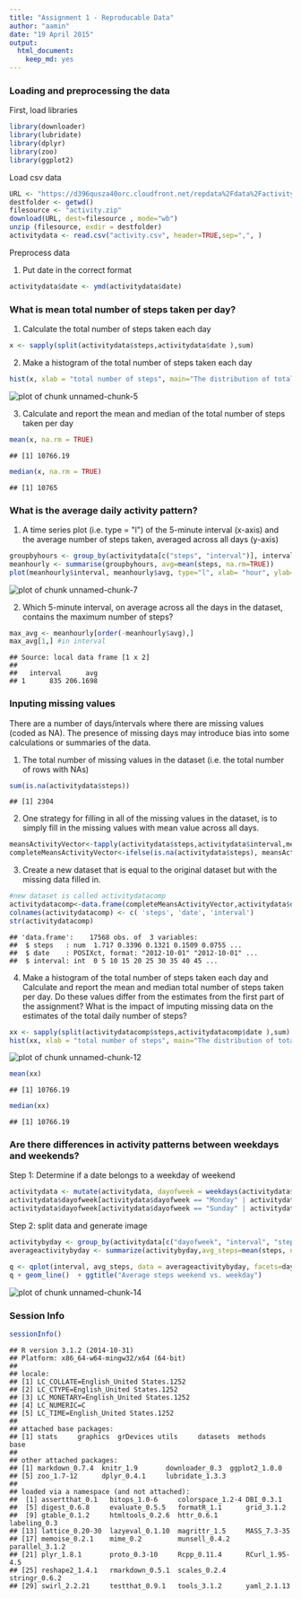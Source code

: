 ```yaml
---
title: "Assignment 1 - Reproducable Data"
author: "aamin"
date: "19 April 2015"
output:
  html_document:
    keep_md: yes
---
```



### Loading and preprocessing the data

First, load libraries

```r
library(downloader)
library(lubridate)
library(dplyr)
library(zoo)
library(ggplot2)
```


Load csv data

```r
URL <- "https://d396qusza40orc.cloudfront.net/repdata%2Fdata%2Factivity.zip"
destfolder <- getwd()
filesource <- "activity.zip"
download(URL, dest=filesource , mode="wb") 
unzip (filesource, exdir = destfolder)
activitydata <- read.csv("activity.csv", header=TRUE,sep=",", )  
```


Preprocess data

1. Put date in the correct format

```r
activitydata$date <- ymd(activitydata$date)
```


### What is mean total number of steps taken per day?

1. Calculate the total number of steps taken each day

```r
x <- sapply(split(activitydata$steps,activitydata$date ),sum)
```

2.  Make a histogram of the total number of steps taken each day

```r
hist(x, xlab = "total number of steps", main="The distribution of total numbers of steps each day")
```

![plot of chunk unnamed-chunk-5](figure/unnamed-chunk-5-1.png) 

3. Calculate and report the mean and median of the total number of steps taken per day

```r
mean(x, na.rm = TRUE)
```

```
## [1] 10766.19
```

```r
median(x, na.rm = TRUE)
```

```
## [1] 10765
```


### What is the average daily activity pattern?

1. A time series plot (i.e. type = "l") of the 5-minute interval (x-axis) and the average number of steps taken, averaged across all days (y-axis)

```r
groupbyhours <- group_by(activitydata[c("steps", "interval")], interval)
meanhourly <- summarise(groupbyhours, avg=mean(steps, na.rm=TRUE))
plot(meanhourly$interval, meanhourly$avg, type="l", xlab= "hour", ylab= "steps", col="black" , lwd=1)     
```

![plot of chunk unnamed-chunk-7](figure/unnamed-chunk-7-1.png) 

2. Which 5-minute interval, on average across all the days in the dataset, contains the maximum number of steps?


```r
max_avg <- meanhourly[order(-meanhourly$avg),]
max_avg[1,] #in interval
```

```
## Source: local data frame [1 x 2]
## 
##   interval      avg
## 1      835 206.1698
```

### Inputing missing values
There are a number of days/intervals where there are missing values (coded as NA). The presence of missing days may introduce bias into some calculations or summaries of the data.

1. The total number of missing values in the dataset (i.e. the total number of rows with NAs)


```r
sum(is.na(activitydata$steps))
```

```
## [1] 2304
```

2. One strategy for filling in all of the missing values in the dataset, is to simply fill in the missing values with mean value across all days.


```r
meansActivityVector<-tapply(activitydata$steps,activitydata$interval,mean,na.rm=TRUE) 
completeMeansActivityVector<-ifelse(is.na(activitydata$steps), meansActivityVector, activitydata$steps)
```



3. Create a new dataset that is equal to the original dataset but with the missing data filled in.


```r
#new dataset is called activitydatacomp
activitydatacomp<-data.frame(completeMeansActivityVector,activitydata$date,activitydata$interval) 
colnames(activitydatacomp) <- c( 'steps', 'date', 'interval')
str(activitydatacomp)
```

```
## 'data.frame':	17568 obs. of  3 variables:
##  $ steps   : num  1.717 0.3396 0.1321 0.1509 0.0755 ...
##  $ date    : POSIXct, format: "2012-10-01" "2012-10-01" ...
##  $ interval: int  0 5 10 15 20 25 30 35 40 45 ...
```

4. Make a histogram of the total number of steps taken each day and Calculate and report the mean and median total number of steps taken per day. Do these values differ from the estimates from the first part of the assignment? What is the impact of imputing missing data on the estimates of the total daily number of steps?


```r
xx <- sapply(split(activitydatacomp$steps,activitydatacomp$date ),sum)
hist(xx, xlab = "total number of steps", main="The distribution of total numbers of steps each day")
```

![plot of chunk unnamed-chunk-12](figure/unnamed-chunk-12-1.png) 

```r
mean(xx)
```

```
## [1] 10766.19
```

```r
median(xx)
```

```
## [1] 10766.19
```




### Are there differences in activity patterns between weekdays and weekends?


Step 1: Determine if a date belongs to a weekday of weekend

```r
activitydata <- mutate(activitydata, dayofweek = weekdays(activitydata$date))
activitydata$dayofweek[activitydata$dayofweek == "Monday" | activitydata$dayofweek == "Tuesday"  | activitydata$dayofweek == "Wednesday"  | activitydata$dayofweek == "Thursday" | activitydata$dayofweek == "Friday"] <- "weekday"
activitydata$dayofweek[activitydata$dayofweek == "Sunday" | activitydata$dayofweek == "Saturday"] <- "weekend"
```

Step 2: split data and generate image

```r
activitybyday <- group_by(activitydata[c("dayofweek", "interval", "steps")],dayofweek,interval)
averageactivitybyday <- summarize(activitybyday,avg_steps=mean(steps, na.rm=TRUE)) 

q <- qplot(interval, avg_steps, data = averageactivitybyday, facets=dayofweek~., geom=c("point","smooth"), method="lm")
q + geom_line()  + ggtitle("Average steps weekend vs. weekday")
```

![plot of chunk unnamed-chunk-14](figure/unnamed-chunk-14-1.png) 

### Session Info


```r
sessionInfo()
```

```
## R version 3.1.2 (2014-10-31)
## Platform: x86_64-w64-mingw32/x64 (64-bit)
## 
## locale:
## [1] LC_COLLATE=English_United States.1252 
## [2] LC_CTYPE=English_United States.1252   
## [3] LC_MONETARY=English_United States.1252
## [4] LC_NUMERIC=C                          
## [5] LC_TIME=English_United States.1252    
## 
## attached base packages:
## [1] stats     graphics  grDevices utils     datasets  methods   base     
## 
## other attached packages:
## [1] markdown_0.7.4  knitr_1.9       downloader_0.3  ggplot2_1.0.0  
## [5] zoo_1.7-12      dplyr_0.4.1     lubridate_1.3.3
## 
## loaded via a namespace (and not attached):
##  [1] assertthat_0.1   bitops_1.0-6     colorspace_1.2-4 DBI_0.3.1       
##  [5] digest_0.6.8     evaluate_0.5.5   formatR_1.1      grid_3.1.2      
##  [9] gtable_0.1.2     htmltools_0.2.6  httr_0.6.1       labeling_0.3    
## [13] lattice_0.20-30  lazyeval_0.1.10  magrittr_1.5     MASS_7.3-35     
## [17] memoise_0.2.1    mime_0.2         munsell_0.4.2    parallel_3.1.2  
## [21] plyr_1.8.1       proto_0.3-10     Rcpp_0.11.4      RCurl_1.95-4.5  
## [25] reshape2_1.4.1   rmarkdown_0.5.1  scales_0.2.4     stringr_0.6.2   
## [29] swirl_2.2.21     testthat_0.9.1   tools_3.1.2      yaml_2.1.13
```

